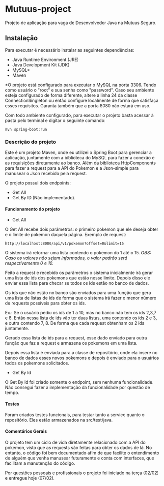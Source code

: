 # Mutuus-project
Projeto de aplicação para vaga de Desenvolvedor Java na Mutuus Seguro.


## Instalação
Para executar é necessário instalar as seguintes dependências:

* Java Runtime Environment (JRE) 
* Java Development Kit (JDK) 
* MySQL* 
* Maven

*O projeto está configurado para executar o MySQL na porta 3306. Tendo como usuário o "root" e sua senha como "password". Caso seu ambiente esteja configurado de forma diferente, altere a linha 24 da classe ConnectionSingleton ou então configure localmente de forma que satisfaça esses requisitos. Garanta também que a porta 8080 não estará em uso.

Com todo ambiente configurado, para executar o projeto basta acessar à pasta pelo terminal e digitar o seguinte comando:


``` 
mvn spring-boot:run
```

### Descrição do projeto

Este é um projeto Maven, onde eu utilizei o Spring Boot para gerenciar a aplicação, juntamente com a biblioteca do MySQL para fazer a conexão e as requisições diretamente ao banco. Além da biblioteca HttpComponents para fazer a request para a API do Pokemon e a Json-simple para manusear o Json recebido pela request.

O projeto possui dois endpoints:

* Get All
* Get By ID (Não implementado).

#### Funcionamento do projeto

* Get All

O Get All recebe dois parâmetros: o primeiro pokemon que ele deseja obter e o limite de pokemon daquela página. 
Exemplo de request: 

``` 
http://localhost:8080/api/v1/pokemon?offset=0&limit=15
```
O sistema irá retornar uma lista contendo o pokemon do 1 até o 15. *OBS: Caso os valores não sejam informados, o valor padrão será respectivamente 0 e 10.*

Feito a request e recebido os parâmetros o sistema inicialmente irá gerar uma lista de ids dos pokemons que estão nesse limite. Depois disso ele enviar essa lista para checar se todos os ids estão no banco de dados.

Os ids que não estão no banco são enviados para uma função que gera uma lista de listas  de ids de forma que o sistema irá fazer o menor número de requests possíveis para obter os ids.

Ex.: Se o usuário pediu os ids de 1 a 10, mas no banco não tem os ids 2,3,7 e 8. Então nessa lista de ids vão ter duas listas, uma contendo os ids 2 e 3, e outra contendo 7, 8. De forma que cada request obtenham os 2 ids juntamente.
 
Gerado essa lista de ids para a request, esse dado enviado para outra função que faz a request e armazena os pokemons em uma lista.

Depois essa lista é enviada para a classe de repositório, onde ela insere no banco de dados esses novos pokemons e depois é enviado para o usuários todos os pokemons solicitados. 

* Get By Id 

O Get By Id foi criado somente o endpoint, sem nenhuma funcionalidade. Não consegui fazer a implementação da funcionalidade por questão de tempo.

#### Testes

Foram criados testes funcionais, para testar tanto a service quanto o repositório. Eles estão armazenados na src/test/java.

#### Comentários Gerais

O projeto tem um ciclo de vida diretamente relacionado com a API do pokemon, visto que as requests são feitas para obter os dados de lá. 
No entanto, o código foi bem documentado afim de que facilite o entendimento de alguém que venha manusear futuramente e conta com interfaces, que facilitam a manutenção do código.

Por questões pessoais e profissionais o projeto foi iniciado na terça (02/02) e entregue hoje (07/02).
